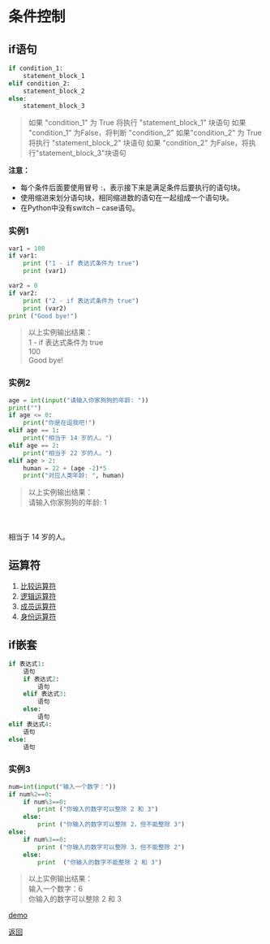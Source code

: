# 条件控制

## if语句

```python
if condition_1:
    statement_block_1
elif condition_2:
    statement_block_2
else:
    statement_block_3
```

> 如果 "condition_1" 为 True 将执行 "statement_block_1" 块语句
如果 "condition_1" 为False，将判断 "condition_2"
如果"condition_2" 为 True 将执行 "statement_block_2" 块语句
如果 "condition_2" 为False，将执行"statement_block_3"块语句

**注意：**

* 每个条件后面要使用冒号 :，表示接下来是满足条件后要执行的语句块。
* 使用缩进来划分语句块，相同缩进数的语句在一起组成一个语句块。
* 在Python中没有switch – case语句。

### 实例1

```python
var1 = 100
if var1:
    print ("1 - if 表达式条件为 true")
    print (var1)

var2 = 0
if var2:
    print ("2 - if 表达式条件为 true")
    print (var2)
print ("Good bye!")
```

> 以上实例输出结果：
</br>1 - if 表达式条件为 true
</br>100
</br>Good bye!

### 实例2

```python
age = int(input("请输入你家狗狗的年龄: "))
print("")
if age <= 0:
    print("你是在逗我吧!")
elif age == 1:
    print("相当于 14 岁的人。")
elif age == 2:
    print("相当于 22 岁的人。")
elif age > 2:
    human = 22 + (age -2)*5
    print("对应人类年龄: ", human)
```

> 以上实例输出结果：
</br>请输入你家狗狗的年龄: 1
</br>
</br>相当于 14 岁的人。

## 运算符

1. [比较运算符](/python/00-basic/04-arithmetic/02-比较运算符.md)
2. [逻辑运算符](/python/00-basic/04-arithmetic/04-逻辑运算符.md)
3. [成员运算符](/python/00-basic/04-arithmetic/06-成员运算符.md)
4. [身份运算符](/python/00-basic/04-arithmetic/07-身份运算符.md)

## if嵌套

```python
if 表达式1:
    语句
    if 表达式2:
        语句
    elif 表达式3:
        语句
    else:
        语句
elif 表达式4:
    语句
else:
    语句
```

### 实例3

```python
num=int(input("输入一个数字："))
if num%2==0:
    if num%3==0:
        print ("你输入的数字可以整除 2 和 3")
    else:
        print ("你输入的数字可以整除 2，但不能整除 3")
else:
    if num%3==0:
        print ("你输入的数字可以整除 3，但不能整除 2")
    else:
        print  ("你输入的数字不能整除 2 和 3")
```

> 以上实例输出结果：
</br>输入一个数字：6
</br>你输入的数字可以整除 2 和 3

[demo](01-条件控制.py)

[返回](../README.md)
